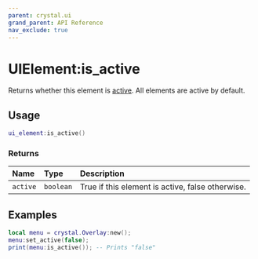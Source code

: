 ```yaml
---
parent: crystal.ui
grand_parent: API Reference
nav_exclude: true
---
```


# UIElement:is_active

Returns whether this element is [active](ui_element_set_active). All elements are active by default.

## Usage

```lua
ui_element:is_active()
```

### Returns

| Name     | Type      | Description                                      |
| :------- | :-------- | :----------------------------------------------- |
| `active` | `boolean` | True if this element is active, false otherwise. |

## Examples

```lua
local menu = crystal.Overlay:new();
menu:set_active(false);
print(menu:is_active()); -- Prints "false"
```
